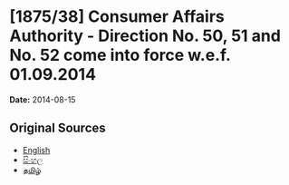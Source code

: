 # [1875/38] Consumer Affairs Authority - Direction No. 50, 51 and No. 52 come into force w.e.f. 01.09.2014

**Date:** 2014-08-15

## Original Sources

- [English](https://documents.gov.lk/view/extra-gazettes/2014/8/1875-38_E.pdf)
- [සිංහල](https://documents.gov.lk/view/extra-gazettes/2014/8/1875-38_S.pdf)
- [தமிழ்](https://documents.gov.lk/view/extra-gazettes/2014/8/1875-38_T.pdf)

